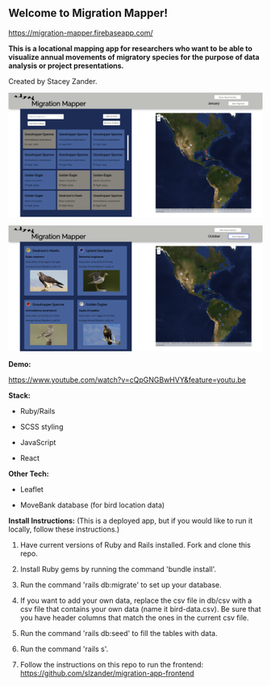 ## Welcome to Migration Mapper!

https://migration-mapper.firebaseapp.com/


**This is a locational mapping app for researchers who want to be able to visualize annual movements of migratory species for the purpose of data analysis or project presentations.**

Created by Stacey Zander.

![background](/1.png)

![background](/2.png)
  
**Demo:**

https://www.youtube.com/watch?v=cQpGNGBwHVY&feature=youtu.be

**Stack:**

  * Ruby/Rails
  
  * SCSS styling

  * JavaScript

  * React

**Other Tech:**

  * Leaflet

  * MoveBank database (for bird location data)

**Install Instructions:**
(This is a deployed app, but if you would like to run it locally, follow these instructions.)

1. Have current versions of Ruby and Rails installed. Fork and clone this repo.

2. Install Ruby gems by running the command 'bundle install'.

3. Run the command 'rails db:migrate' to set up your database.

4. If you want to add your own data, replace the csv file in db/csv with a csv file that contains your own data (name it bird-data.csv). Be sure that you have header columns that match the ones in the current csv file.

5. Run the command 'rails db:seed' to fill the tables with data.

6. Run the command 'rails s'.

6. Follow the instructions on this repo to run the frontend: https://github.com/slzander/migration-app-frontend

